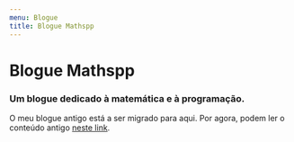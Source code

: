 ```yaml
---
menu: Blogue
title: Blogue Mathspp
---
```


# Blogue Mathspp

### Um blogue dedicado à matemática e à programação.

O meu blogue antigo está a ser migrado para aqui. Por agora, podem ler o conteúdo antigo [neste link](https://mathspp.blogspot.com).